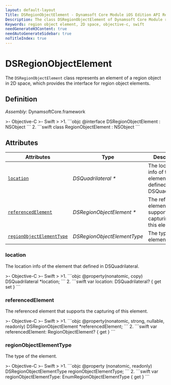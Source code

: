 ```yaml
---
layout: default-layout
Title: DSRegionObjectElement - Dynamsoft Core Module iOS Edition API Reference
Description: The class DSRegionObjectElement of Dynamsoft Core Module represents an element of a region object in 2D space, which provides the interface for region object elements.
Keywords: region object element, 2D space, objective-c, swift
needGenerateH3Content: true
needAutoGenerateSidebar: true
noTitleIndex: true
---
```


# DSRegionObjectElement

The `DSRegionObjectElement` class represents an element of a region object in 2D space, which provides the interface for region object elements.

## Definition

*Assembly:* DynamsoftCore.framework

<div class="sample-code-prefix"></div>
>- Objective-C
>- Swift
>
>1. 
```objc
@interface DSRegionObjectElement : NSObject
```
2. 
```swift
class RegionObjectElement : NSObject
```

## Attributes

| Attributes | Type | Description |
| ---------- | ---- | ----------- |
| [`location`](#location) | *DSQuadrilateral \** | The location info of the element that defined in DSQuadrilateral. |
| [`referencedElement`](#referencedelement) | *DSRegionObjectElement \** | The referenced element that supports the capturing of this element. |
| [`regionObjectElementType`](#regionobjectelementtype) | *DSRegionObjectElementType* | The type of the element. |

### location

The location info of the element that defined in DSQuadrilateral.

<div class="sample-code-prefix"></div>
>- Objective-C
>- Swift
>
>1. 
```objc
@property(nonatomic, copy) DSQuadrilateral *location;
```
2. 
```swift
var location: DSQuadrilateral? { get set }
```

### referencedElement

The referenced element that supports the capturing of this element.

<div class="sample-code-prefix"></div>
>- Objective-C
>- Swift
>
>1. 
```objc
@property(nonatomic, strong, nullable, readonly) DSRegionObjectElement *referencedElement;
```
2. 
```swift
var referencedElement: RegionObjectElement? { get }
```

### regionObjectElementType

The type of the element.

<div class="sample-code-prefix"></div>
>- Objective-C
>- Swift
>
>1. 
```objc
@property (nonatomic, readonly) DSRegionObjectElementType regionObjectElementType;
```
2. 
```swift
var regionObjectElementType: EnumRegionObjectElementType { get }
```
